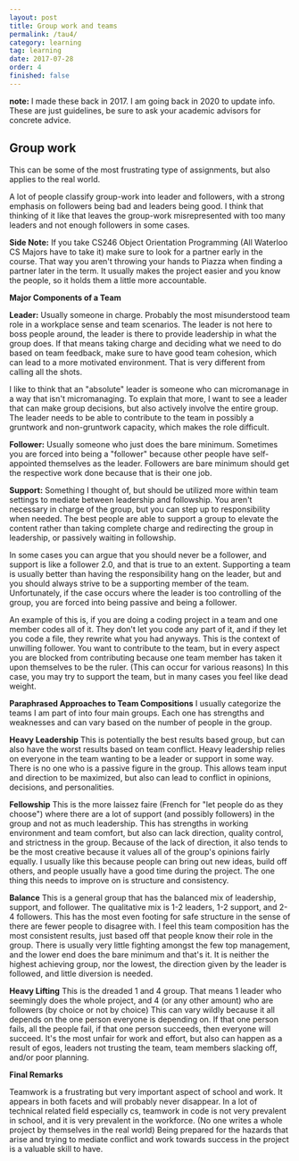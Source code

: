 ```yaml
---
layout: post
title: Group work and teams
permalink: /tau4/
category: learning
tag: learning
date: 2017-07-28
order: 4
finished: false
---
```


**note:** I made these back in 2017. I am going back in 2020 to update info. These are just guidelines, be sure to ask your academic advisors for concrete advice.

## Group work
This can be some of the most frustrating type of assignments, but also applies to the real world.

A lot of people classify group-work into leader and followers, with a strong emphasis on followers being bad and leaders being good. I think that thinking of it like that leaves the group-work misrepresented with too many leaders and not enough followers in some cases.

**Side Note:** If you take CS246 Object Orientation Programming (All Waterloo CS Majors have to take it) make sure to look for a partner early in the course. That way you aren't throwing your hands to Piazza when finding a partner later in the term. It usually makes the project easier and you know the people, so it holds them a little more accountable.

**Major Components of a Team**

**Leader:** Usually someone in charge. Probably the most misunderstood team role in a workplace sense and team scenarios. The leader is not here to boss people around, the leader is there to provide leadership in what the group does. If that means taking charge and deciding what we need to do based on team feedback, make sure to have good team cohesion, which can lead to a more motivated environment. That is very different from calling all the shots.

I like to think that an "absolute" leader is someone who can micromanage in a way that isn't micromanaging. To explain that more, I want to see a leader that can make group decisions, but also actively involve the entire group. The leader needs to be able to contribute to the team in possibly a gruntwork and non-gruntwork capacity, which makes the role difficult.

**Follower:** Usually someone who just does the bare minimum. Sometimes you are forced into being a "follower" because other people have self-appointed themselves as the leader. Followers are bare minimum should get the respective work done because that is their one job.

**Support:** Something I thought of, but should be utilized more within team settings to mediate between leadership and followship. You aren't necessary in charge of the group, but you can step up to responsibility when needed. The best people are able to support a group to elevate the content rather than taking complete charge and redirecting the group in leadership, or passively waiting in followship.

In some cases you can argue that you should never be a follower, and support is like a follower 2.0, and that is true to an extent. Supporting a team is usually better than having the responsibility hang on the leader, but and you should always strive to be a supporting member of the team. Unfortunately, if the case occurs where the leader is too controlling of the group, you are forced into being passive and being a follower.

An example of this is, if you are doing a coding project in a team and one member codes all of it. They don't let you code any part of it, and if they let you code a file, they rewrite what you had anyways. This is the context of unwilling follower. You want to contribute to the team, but in every aspect you are blocked from contributing because one team member has taken it upon themselves to be the ruler. (This can occur for various reasons) In this case, you may try to support the team, but in many cases you feel like dead weight.

**Paraphrased Approaches to Team Compositions**
I usually categorize the teams I am part of into four main groups. Each one has strengths and weaknesses and can vary based on the number of people in the group.

**Heavy Leadership**
This is potentially the best results based group, but can also have the worst results based on team conflict. Heavy leadership relies on everyone in the team wanting to be a leader or support in some way. There is no one who is a passive figure in the group. This allows team input and direction to be maximized, but also can lead to conflict in opinions, decisions, and personalities.

**Fellowship**
This is the more laissez faire (French for "let people do as they choose") where there are a lot of support (and possibly followers) in the group and not as much leadership. This has strengths in working environment and team comfort, but also can lack direction, quality control, and strictness in the group. Because of the lack of direction, it also tends to be the most creative because it values all of the group's opinions fairly equally. I usually like this because people can bring out new ideas, build off others, and people usually have a good time during the project. The one thing this needs to improve on is structure and consistency.

**Balance**
This is a general group that has the balanced mix of leadership, support, and follower. The qualitative mix is 1-2 leaders, 1-2 support, and 2-4 followers. This has the most even footing for safe structure in the sense of there are fewer people to disagree with. I feel this team composition has the most consistent results, just based off that people know their role in the group. There is usually very little fighting amongst the few top management, and the lower end does the bare minimum and that's it. It is neither the highest achieving group, nor the lowest, the direction given by the leader is followed, and little diversion is needed.

**Heavy Lifting**
This is the dreaded 1 and 4 group. That means 1 leader who seemingly does the whole project, and 4 (or any other amount) who are followers (by choice or not by choice) This can vary wildly because it all depends on the one person everyone is depending on. If that one person fails, all the people fail, if that one person succeeds, then everyone will succeed. It's the most unfair for work and effort, but also can happen as a result of egos, leaders not trusting the team, team members slacking off, and/or poor planning.

**Final Remarks**

Teamwork is a frustrating but very important aspect of school and work. It appears in both facets and will probably never disappear. In a lot of technical related field especially cs, teamwork in code is not very prevalent in school, and it is very prevalent in the workforce. (No one writes a whole project by themselves in the real world) Being prepared for the hazards that arise and trying to mediate conflict and work towards success in the project is a valuable skill to have.
